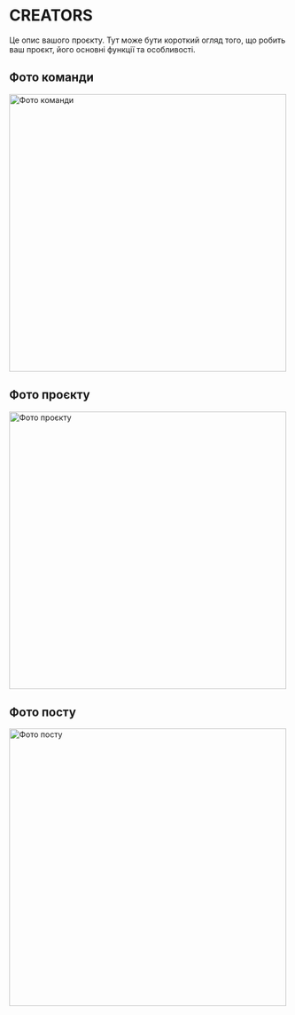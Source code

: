 # CREATORS

Це опис вашого проєкту. Тут може бути короткий огляд того, що робить ваш проєкт, його основні функції та особливості.

## Фото команди

<img src="https://drive.google.com/drive/u/0/folders/1FnFzYrr47Hu-Iz7UFlfchC64ikTrl4wu" alt="Фото команди" width="500">


## Фото проєкту

<img src="https://drive.google.com/drive/u/0/folders/1FnFzYrr47Hu-Iz7UFlfchC64ikTrl4wu" alt="Фото проєкту" width="500">


## Фото посту

<img src="https://drive.google.com/drive/u/0/folders/1FnFzYrr47Hu-Iz7UFlfchC64ikTrl4wu" alt="Фото посту" width="500">



